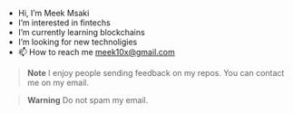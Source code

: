 - Hi, I’m Meek Msaki
- I’m interested in fintechs
- I’m currently learning blockchains 
- I’m looking for new technoligies
- 📫 How to reach me meek10x@gmail.com

<!---
mmsaki/mmsaki is a ✨ special ✨ repository because its `README.md` (this file) appears on your GitHub profile.
You can click the Preview link to take a look at your changes.
--->
> **Note**
> I enjoy people sending feedback on my repos. You can contact me on my email. 

> **Warning**
> Do not spam my email.
